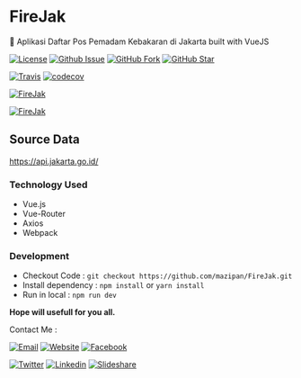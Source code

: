 # FireJak
:fire_engine: Aplikasi Daftar Pos Pemadam Kebakaran di Jakarta built with VueJS

[![License](https://img.shields.io/github/license/mazipan/FireJak.svg?maxAge=3600)](https://github.com/mazipan/FireJak) 
[![Github Issue](https://img.shields.io/github/issues/mazipan/FireJak.svg?maxAge=3600)](https://github.com/mazipan/FireJak/issues) 
[![GitHub Fork](https://img.shields.io/github/forks/mazipan/FireJak.svg?maxAge=3600)](https://github.com/mazipan/FireJak/network) 
[![GitHub Star](https://img.shields.io/github/stars/mazipan/FireJak.svg?maxAge=3600)](https://github.com/mazipan/FireJak/stargazers) 

[![Travis](https://img.shields.io/travis/mazipan/FireJak.svg)](https://travis-ci.org/mazipan/FireJak)
[![codecov](https://codecov.io/gh/mazipan/FireJak/branch/master/graph/badge.svg)](https://codecov.io/gh/mazipan/FireJak)

[![FireJak](https://raw.githubusercontent.com/mazipan/FireJak/master/static/images/FireJak-logo.png)](https://mazipan.github.io/FireJak/)

[![FireJak](https://raw.githubusercontent.com/mazipan/FireJak/master/static/screenshoot.png)](https://mazipan.github.io/FireJak/)

## Source Data
https://api.jakarta.go.id/

### Technology Used
+ Vue.js
+ Vue-Router
+ Axios
+ Webpack

### Development
+ Checkout Code : `git checkout https://github.com/mazipan/FireJak.git`
+ Install dependency : `npm install` or `yarn install`
+ Run in local : `npm run dev`

**Hope will usefull for you all.**

Contact Me :

[![Email](https://img.shields.io/badge/mazipanneh-Email-yellow.svg?maxAge=3600)](mailto:mazipanneh@gmail.com) 
[![Website](https://img.shields.io/badge/mazipanneh-Blog-brightgreen.svg?maxAge=3600)](https://mazipanneh.com/blog/)
[![Facebook](https://img.shields.io/badge/mazipanneh-Facebook-blue.svg?maxAge=3600)](https://facebook.com/mazipanneh) 

[![Twitter](https://img.shields.io/badge/Maz_Ipan-Twitter-55acee.svg?maxAge=3600)](https://twitter.com/Maz_Ipan) 
[![Linkedin](https://img.shields.io/badge/irfanmaulanamazipan-Linkedin-0077b5.svg?maxAge=3600)](https://id.linkedin.com/in/irfanmaulanamazipan) 
[![Slideshare](https://img.shields.io/badge/IrfanMaulana21-Slideshare-0077b5.svg?maxAge=3600)](https://www.slideshare.net/IrfanMaulana21) 
